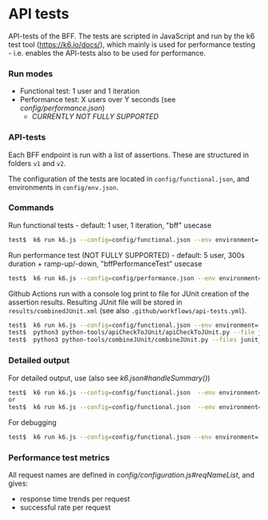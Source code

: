 # API tests

API-tests of the BFF. The tests are scripted in JavaScript and run by the k6
test tool (https://k6.io/docs/), which mainly is used for performance testing -
i.e. enables the API-tests also to be used for performance.

### Run modes

- Functional test: 1 user and 1 iteration
- Performance test: X users over Y seconds (see _config/performance.json_)
  - _CURRENTLY NOT FULLY SUPPORTED_

### API-tests

Each BFF endpoint is run with a list of assertions. These are structured in
folders `v1` and `v2`.

The configuration of the tests are located in `config/functional.json`, and
environments in `config/env.json`.

### Commands

Run functional tests - default: 1 user, 1 iteration, "bff" usecase

```bash
test$  k6 run k6.js --config=config/functional.json --env environment=[staging, prod]
```

Run performance test (NOT FULLY SUPPORTED) - default: 5 user, 300s duration +
ramp-up/-down, "bffPerformanceTest" usecase

```bash
test$  k6 run k6.js --config=config/performance.json --env environment=[staging, prod] --env performanceTest=true
```

Github Actions run with a console log print to file for JUnit creation of the
assertion results. Resulting JUnit file will be stored in
`results/combinedJUnit.xml` (see also `.github/workflows/api-tests.yml`).

```bash
test$  k6 run k6.js --config=config/functional.json --env environment=[staging, prod]
test$  python3 python-tools/apiCheckToJUnit/apiCheckToJUnit.py --file junitLog.txt --folder results
test$  python3 python-tools/combineJUnit/combineJUnit.py --files junit_bff.xml,junitFromChecks.xml --folder results
```

### Detailed output

For detailed output, use (also see _k6.json#handleSummary()_)

```bash
test$  k6 run k6.js --config=config/functional.json  --env environment=[staging, prod] --out csv=results/output.csv
or
test$  k6 run k6.js --config=config/functional.json  --env environment=[staging, prod] --out json=results/output.json
```

For debugging

```bash
test$  k6 run k6.js --config=config/functional.json --env environment=[staging, prod] [--http-debug || --http-debug="full"]
```

### Performance test metrics

All request names are defined in _config/configuration.js#reqNameList_, and
gives:

- response time trends per request
- successful rate per request
